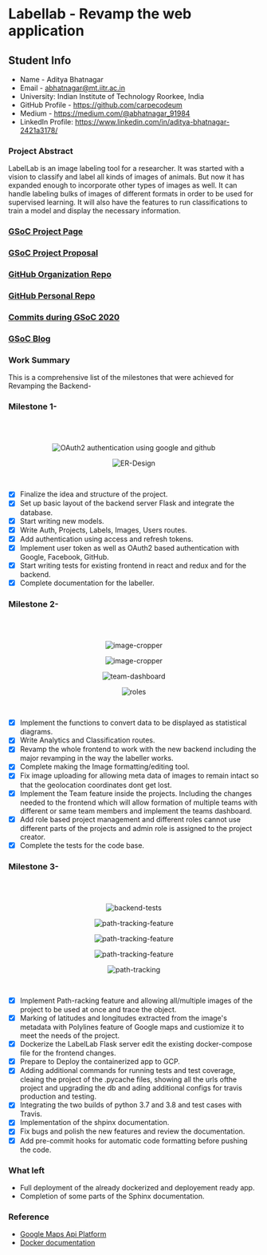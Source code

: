 # Labellab - Revamp the web application

## Student Info

* Name - Aditya Bhatnagar
* Email - abhatnagar@mt.iitr.ac.in
* University: Indian Institute of Technology Roorkee, India
* GitHub Profile - https://github.com/carpecodeum
* Medium - https://medium.com/@abhatnagar_91984
* LinkedIn Profile: https://www.linkedin.com/in/aditya-bhatnagar-2421a3178/

### Project Abstract
LabelLab is an image labeling tool for a researcher. It was started with a vision to classify and label all kinds of images of animals. But now it has expanded enough to incorporate other types of images as well. It can handle labeling bulks of images of different formats in order to be used for supervised learning. It will also have the features to run classifications to train a model and display the necessary information. 

### [GSoC Project Page](https://summerofcode.withgoogle.com/projects/#6532632877203456)

### [GSoC Project Proposal](https://docs.google.com/document/d/1FIRq3i_d8f51hrP0tymkAGzyA8v7C0C-A6HSndvnm5Y/edit?usp=sharing)

### [GitHub Organization Repo](https://github.com/scorelab/LabelLab)

### [GitHub Personal Repo](https://github.com/carpecodeum/LabelLab)

### [Commits during GSoC 2020](https://github.com/scorelab/LabelLab/commits?author=carpecodeum)

### [GSoC Blog](https://medium.com/@abhatnagar_91984)

### Work Summary
This is a comprehensive list of the milestones that were achieved for Revamping the Backend-
### Milestone 1-

<br/>
<div align="center">
<br/>

![OAuth2 authentication using google and github](https://user-images.githubusercontent.com/43586052/87230775-a3aea600-c3cf-11ea-8b33-5dd4e0211395.gif)
<br/>

![ER-Design](https://user-images.githubusercontent.com/43586052/84043084-8008d200-a9c3-11ea-9ba4-886ad51e489f.png)
</div>
<br/>

- [x] Finalize the idea and structure of the project.
- [x] Set up basic layout of the backend server Flask and integrate the database.
- [x] Start writing new models.
- [x] Write Auth, Projects, Labels, Images, Users routes.
- [x] Add authentication using access and refresh tokens.
- [x] Implement user token as well as OAuth2 based authentication with Google,  Facebook, GitHub.
- [x] Start writing tests for existing frontend in react and redux and for the backend.
- [x] Complete documentation for the labeller.

### Milestone 2-

<br/>
<div align="center">
<br/>

![image-cropper](https://user-images.githubusercontent.com/43586052/88231334-ad6ac000-cc91-11ea-997a-fdc5539a1dad.png)
<br/>

![image-cropper](https://user-images.githubusercontent.com/43586052/88231351-b3f93780-cc91-11ea-98fb-161f8807b1ba.png)
<br/>

![team-dashboard](https://user-images.githubusercontent.com/43586052/89099631-69548980-d40e-11ea-84f1-079175e1b95d.png)
<br/>

![roles](https://drive.google.com/file/d/13o8VPfWI_X7-1q7lvX8F0xpTamQdoxBD/view?usp=sharing)
</div>
<br/>

- [x] Implement the functions to convert data to be displayed as statistical diagrams.
- [x] Write Analytics and Classification routes.
- [x] Revamp the whole frontend to work with the new backend including the major revamping in the way the labeller works.
- [x] Complete making the Image formatting/editing tool.
- [x] Fix image uploading for allowing meta data of images to remain intact so that the geolocation coordinates dont get lost.
- [x] Implement the Team feature inside the projects. Including the changes needed to the frontend which will allow formation of multiple teams with different or same team members and implement the teams dashboard.
- [x] Add role based project management and different roles cannot use different parts of the projects and admin role is assigned to the project creator.
- [x] Complete the tests for the code base.

### Milestone 3-

<br/>
<div align="center">
<br/>

![backend-tests](https://user-images.githubusercontent.com/43586052/90770452-6fec6780-e30f-11ea-8100-8ee28c005e75.png)
<br/>

![path-tracking-feature](https://user-images.githubusercontent.com/43586052/87033792-7f529e00-c204-11ea-95b2-90233985fdec.png)
<br/>

![path-tracking-feature](https://user-images.githubusercontent.com/43586052/87772052-d37e0380-c83e-11ea-9f5c-30cb8edba490.png)
<br/>

![path-tracking-feature](https://drive.google.com/file/d/1uPsF_f3gLcOJmq-JNsBSrLEpOofj552_/view?usp=sharing)
<br/>

![path-tracking](https://drive.google.com/file/d/1vaHsb6q5fabQYO4Rl5W9QFmJ_mk_y1jt/view?usp=sharing)
</div>
<br/>

- [x] Implement Path-racking feature and allowing all/multiple images of the project to be used at once and trace the object.
- [x] Marking of latitudes and longitudes extracted from the image's metadata with Polylines feature of Google maps and custiomize it to meet the needs of the project.
- [x] Dockerize the LabelLab Flask server edit the existing docker-compose file for the frontend changes.
- [x] Prepare to Deploy the containerized app to GCP.
- [x] Adding additional commands for running tests and test coverage, cleaing the project of the .pycache files, showing all the urls ofthe project and upgrading the db and ading additional configs for travis production and testing.
- [x] Integrating the two builds of python 3.7 and 3.8 and test cases with Travis.
- [x] Implementation of the shpinx documentation.
- [x] Fix bugs and polish the new features and review the documentation.
- [x] Add pre-commit hooks for automatic code formatting before pushing the code.

### What left
- Full deployment of the already dockerized and deployement ready app.
- Completion of some parts of the Sphinx documentation.
### Reference
- [Google Maps Api Platform](https://developers.google.com/maps/documentation)
- [Docker documentation](https://docs.docker.com/)